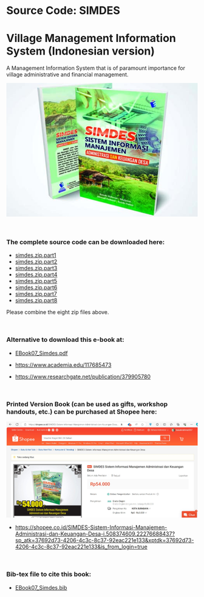 # Source Code: SIMDES
# Village Management Information System (Indonesian version)

A Management Information System that is of paramount importance for village administrative and financial management.

<p align="center">
  <img src="https://github.com/bsrahmat/ebook-07/blob/main/SIMDES.jpg" alt="" class="img-responsive" width="700">
</p>

<br>

### The complete source code can be downloaded here:

- <a href="https://github.com/bsrahmat/simdes/blob/main/simdes.zip.part1" target="_blank">simdes.zip.part1</a>
- <a href="https://github.com/bsrahmat/simdes/blob/main/simdes.zip.part2" target="_blank">simdes.zip.part2</a>
- <a href="https://github.com/bsrahmat/simdes/blob/main/simdes.zip.part3" target="_blank">simdes.zip.part3</a>
- <a href="https://github.com/bsrahmat/simdes/blob/main/simdes.zip.part4" target="_blank">simdes.zip.part4</a>
- <a href="https://github.com/bsrahmat/simdes/blob/main/simdes.zip.part5" target="_blank">simdes.zip.part5</a>
- <a href="https://github.com/bsrahmat/simdes/blob/main/simdes.zip.part6" target="_blank">simdes.zip.part6</a>
- <a href="https://github.com/bsrahmat/simdes/blob/main/simdes.zip.part7" target="_blank">simdes.zip.part7</a>
- <a href="https://github.com/bsrahmat/simdes/blob/main/simdes.zip.part8" target="_blank">simdes.zip.part8</a>

Please combine the eight zip files above.

<br>

### Alternative to download this e-book at:

- <a href="https://github.com/bsrahmat/ebook-07/blob/main/EBook07_Simdes.pdf" target="_blank">EBook07_Simdes.pdf</a>

- <a href="https://www.academia.edu/117685473" target="_blank">https://www.academia.edu/117685473</a>

- <a href="https://www.researchgate.net/publication/379905780" target="_blank">https://www.researchgate.net/publication/379905780</a>

<br>

### Printed Version Book (can be used as gifts, workshop handouts, etc.) can be purchased at Shopee here:

<p align="center">
<a href="https://shopee.co.id/SIMDES-Sistem-Informasi-Manajemen-Administrasi-dan-Keuangan-Desa-i.508374609.22276688437?sp_atk=37692d73-4206-4c3c-8c37-92eac221e133&xptdk=37692d73-4206-4c3c-8c37-92eac221e133&is_from_login=true" target="_blank"><img src="https://github.com/bsrahmat/ebook-07/blob/main/shopee_book07.jpg" alt="" class="img-responsive" width="700">
</a>
</p>

- <a href="https://shopee.co.id/SIMDES-Sistem-Informasi-Manajemen-Administrasi-dan-Keuangan-Desa-i.508374609.22276688437?sp_atk=37692d73-4206-4c3c-8c37-92eac221e133&xptdk=37692d73-4206-4c3c-8c37-92eac221e133&is_from_login=true" target="_blank">https://shopee.co.id/SIMDES-Sistem-Informasi-Manajemen-Administrasi-dan-Keuangan-Desa-i.508374609.22276688437?sp_atk=37692d73-4206-4c3c-8c37-92eac221e133&xptdk=37692d73-4206-4c3c-8c37-92eac221e133&is_from_login=true</a>

<br>

### Bib-tex file to cite this book:

- <a href="https://github.com/bsrahmat/ebook-07/blob/main/EBook07_Simdes.bib" target="_blank">EBook07_Simdes.bib</a>

<br>
